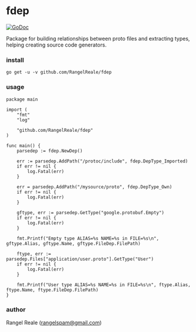 # fdep

[![GoDoc](https://godoc.org/github.com/RangelReale/fdep?status.svg)](https://godoc.org/github.com/RangelReale/fdep)

Package for building relationships between proto files and extracting types, helping creating source code generators.

### install

    go get -u -v github.com/RangelReale/fdep

### usage

	package main

	import (
	    "fmt"
        "log"

        "github.com/RangelReale/fdep"
	)

	func main() {
	    parsedep := fdep.NewDep()
	    
        err := parsedep.AddPath("/protoc/include", fdep.DepType_Imported)
        if err != nil {
            log.Fatal(err)
        }
	
        err = parsedep.AddPath("/mysource/proto", fdep.DepType_Own)
        if err != nil {
            log.Fatal(err)
        }

        gftype, err := parsedep.GetType("google.protobuf.Empty")
        if err != nil {
            log.Fatal(err)
        }

        fmt.Printf("Empty type ALIAS=%s NAME=%s in FILE=%s\n", gftype.Alias, gftype.Name, gftype.FileDep.FilePath)

        ftype, err := parsedep.Files["application/user.proto"].GetType("User")
        if err != nil {
            log.Fatal(err)
        }

        fmt.Printf("User type ALIAS=%s NAME=%s in FILE=%s\n", ftype.Alias, ftype.Name, ftype.FileDep.FilePath)
	}

### author

Rangel Reale (rangelspam@gmail.com)
